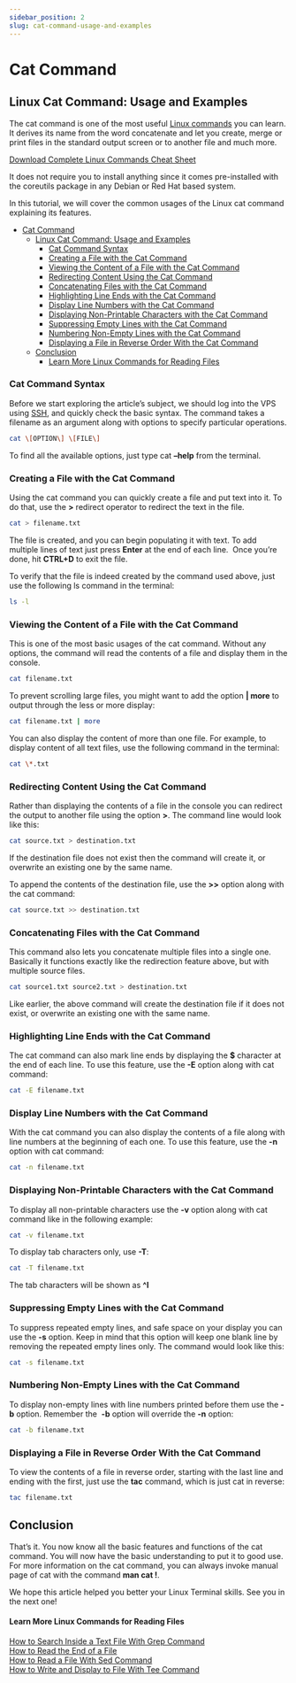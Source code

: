 ```yaml
---
sidebar_position: 2
slug: cat-command-usage-and-examples
---
```

# Cat Command


## Linux Cat Command: Usage and Examples


The cat command is one of the most useful [Linux commands](/linux-basics/commands) you can learn. It derives its name from the word concatenate and let you create, merge or print files in the standard output screen or to another file and much more.

[Download Complete Linux Commands Cheat Sheet](https://app.monstercampaigns.com/c/jg9u9k0by4lj9pvcjeso/)

It does not require you to install anything since it comes pre-installed with the coreutils package in any Debian or Red Hat based system.

In this tutorial, we will cover the common usages of the Linux cat command explaining its features.

- [Cat Command](#cat-command)
  - [Linux Cat Command: Usage and Examples](#linux-cat-command-usage-and-examples)
    - [Cat Command Syntax](#cat-command-syntax)
    - [Creating a File with the Cat Command](#creating-a-file-with-the-cat-command)
    - [Viewing the Content of a File with the Cat Command](#viewing-the-content-of-a-file-with-the-cat-command)
    - [Redirecting Content Using the Cat Command](#redirecting-content-using-the-cat-command)
    - [Concatenating Files with the Cat Command](#concatenating-files-with-the-cat-command)
    - [Highlighting Line Ends with the Cat Command](#highlighting-line-ends-with-the-cat-command)
    - [Display Line Numbers with the Cat Command](#display-line-numbers-with-the-cat-command)
    - [Displaying Non-Printable Characters with the Cat Command](#displaying-non-printable-characters-with-the-cat-command)
    - [Suppressing Empty Lines with the Cat Command](#suppressing-empty-lines-with-the-cat-command)
    - [Numbering Non-Empty Lines with the Cat Command](#numbering-non-empty-lines-with-the-cat-command)
    - [Displaying a File in Reverse Order With the Cat Command](#displaying-a-file-in-reverse-order-with-the-cat-command)
  - [Conclusion](#conclusion)
      - [Learn More Linux Commands for Reading Files](#learn-more-linux-commands-for-reading-files)

### Cat Command Syntax

Before we start exploring the article’s subject, we should log into the VPS using [SSH](/tutorials/how-to-use-putty-ssh), and quickly check the basic syntax. The command takes a filename as an argument along with options to specify particular operations.

``` bash
cat \[OPTION\] \[FILE\]
```

To find all the available options, just type cat **–help** from the terminal.

### Creating a File with the Cat Command

Using the cat command you can quickly create a file and put text into it. To do that, use the **\>** redirect operator to redirect the text in the file.

``` bash
cat > filename.txt
```

The file is created, and you can begin populating it with text. To add multiple lines of text just press **Enter** at the end of each line.  Once you’re done, hit **CTRL+D** to exit the file.

To verify that the file is indeed created by the command used above, just use the following ls command in the terminal:

``` bash
ls -l
```

### Viewing the Content of a File with the Cat Command

This is one of the most basic usages of the cat command. Without any options, the command will read the contents of a file and display them in the console.

```  bash
cat filename.txt
```

To prevent scrolling large files, you might want to add the option **| more** to output through the less or more display:

``` bash
cat filename.txt | more
```

You can also display the content of more than one file. For example, to display content of all text files, use the following command in the terminal:

``` bash
cat \*.txt
```

### Redirecting Content Using the Cat Command

Rather than displaying the contents of a file in the console you can redirect the output to another file using the option **\>**. The command line would look like this:

``` bash
cat source.txt > destination.txt
```

If the destination file does not exist then the command will create it, or overwrite an existing one by the same name.

To append the contents of the destination file, use the **\>>** option along with the cat command:

``` bash
cat source.txt >> destination.txt
```

### Concatenating Files with the Cat Command

This command also lets you concatenate multiple files into a single one. Basically it functions exactly like the redirection feature above, but with multiple source files.

``` bash
cat source1.txt source2.txt > destination.txt
```

Like earlier, the above command will create the destination file if it does not exist, or overwrite an existing one with the same name.

### Highlighting Line Ends with the Cat Command

The cat command can also mark line ends by displaying the **$** character at the end of each line. To use this feature, use the **\-E** option along with cat command:

``` bash
cat -E filename.txt
```

### Display Line Numbers with the Cat Command

With the cat command you can also display the contents of a file along with line numbers at the beginning of each one. To use this feature, use the **\-n** option with cat command:

``` bash
cat -n filename.txt
```

### Displaying Non-Printable Characters with the Cat Command

To display all non-printable characters use the **\-v** option along with cat command like in the following example:

``` bash
cat -v filename.txt
```

To display tab characters only, use **\-T**:

``` bash
cat -T filename.txt
```

The tab characters will be shown as **^I**

### Suppressing Empty Lines with the Cat Command

To suppress repeated empty lines, and safe space on your display you can use the **\-s** option. Keep in mind that this option will keep one blank line by removing the repeated empty lines only. The command would look like this:

``` bash
cat -s filename.txt
```

### Numbering Non-Empty Lines with the Cat Command

To display non-empty lines with line numbers printed before them use the **\-b** option. Remember the  **\-b** option will override the **\-n** option:

``` bash
cat -b filename.txt
```

### Displaying a File in Reverse Order With the Cat Command

To view the contents of a file in reverse order, starting with the last line and ending with the first, just use the **tac** command, which is just cat in reverse:

``` bash
tac filename.txt
```

Conclusion
----------

That’s it. You now know all the basic features and functions of the cat command. You will now have the basic understanding to put it to good use. For more information on the cat command, you can always invoke manual page of cat with the command **man cat !**.

We hope this article helped you better your Linux Terminal skills. See you in the next one!

#### Learn More Linux Commands for Reading Files

[How to Search Inside a Text File With Grep Command](/tutorials/grep-command-in-linux-useful-examples/)  
[How to Read the End of a File](/tutorials/how-to-use-tail-command/)  
[How to Read a File With Sed Command](/tutorials/how-to-use-linux-sed-command-examples/)  
[How to Write and Display to File With Tee Command](/tutorials/linux-tee-command-with-examples/)
